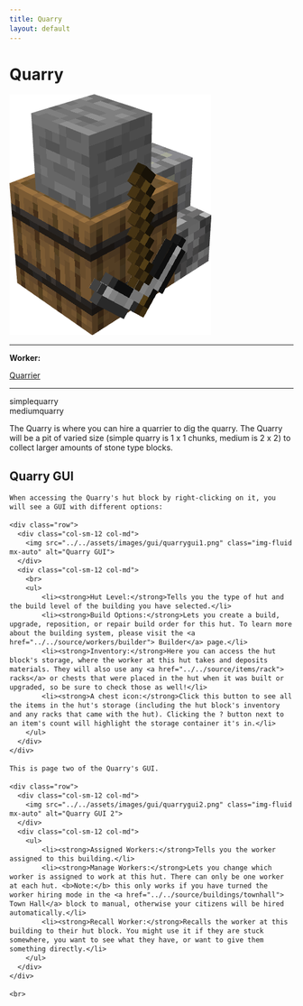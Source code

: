 ```yaml
---
title: Quarry
layout: default
---
```

# Quarry

<div class="infobox box text-center">
    <img src="../../assets/images/buildings/quarry.png" alt="Quarry Hut" />
    <hr />
    <div class="row section-text text-left">
        <div class="col">
        <p><strong>Worker:</strong></p>
        </div>
        <div class="col">
        <p><a href="../workers/quarrier">Quarrier</a></p>
        </div>
    </div>
    <hr />
    <recipe>simplequarry</recipe>
    <br>
    <recipe>mediumquarry</recipe>
</div>

The Quarry is where you can hire a quarrier to dig the quarry. The Quarry will be a pit of varied size (simple quarry is 1 x 1 chunks, medium is 2 x 2) to collect larger amounts of stone type blocks.

## Quarry GUI

<div class="row">
  <div class="col">
    
    When accessing the Quarry's hut block by right-clicking on it, you will see a GUI with different options:  

    <div class="row">
      <div class="col-sm-12 col-md">
        <img src="../../assets/images/gui/quarrygui1.png" class="img-fluid mx-auto" alt="Quarry GUI">
      </div>
      <div class="col-sm-12 col-md">
        <br>
        <ul>
            <li><strong>Hut Level:</strong>Tells you the type of hut and the build level of the building you have selected.</li>
            <li><strong>Build Options:</strong>Lets you create a build, upgrade, reposition, or repair build order for this hut. To learn more about the building system, please visit the <a href="../../source/workers/builder"> Builder</a> page.</li>
            <li><strong>Inventory:</strong>Here you can access the hut block's storage, where the worker at this hut takes and deposits materials. They will also use any <a href="../../source/items/rack"> racks</a> or chests that were placed in the hut when it was built or upgraded, so be sure to check those as well!</li>
            <li><strong>A chest icon:</strong>Click this button to see all the items in the hut's storage (including the hut block's inventory and any racks that came with the hut). Clicking the ? button next to an item's count will highlight the storage container it's in.</li>
        </ul>
      </div>
    </div>  

    This is page two of the Quarry's GUI.  

    <div class="row">
      <div class="col-sm-12 col-md">
        <img src="../../assets/images/gui/quarrygui2.png" class="img-fluid mx-auto" alt="Quarry GUI 2">
      </div>
      <div class="col-sm-12 col-md">
        <ul>
            <li><strong>Assigned Workers:</strong>Tells you the worker assigned to this building.</li>
            <li><strong>Manage Workers:</strong>Lets you change which worker is assigned to work at this hut. There can only be one worker at each hut. <b>Note:</b> this only works if you have turned the worker hiring mode in the <a href="../../source/buildings/townhall"> Town Hall</a> block to manual, otherwise your citizens will be hired automatically.</li>
            <li><strong>Recall Worker:</strong>Recalls the worker at this building to their hut block. You might use it if they are stuck somewhere, you want to see what they have, or want to give them something directly.</li>           
        </ul>
      </div>
    </div>

    <br>
  </div>
</div>
